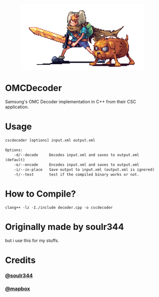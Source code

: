 <p align="center">
  <img src="https://github.com/selimdoyranli/selimdoyranli/blob/master/preview.gif" width="400" />
</p>

# OMCDecoder
Samsung's OMC Decoder implementation in C++ from their CSC application. 

# Usage
```
cscdecoder [options] input.xml output.xml

Options:
    -d/--decode     Decodes input.xml and saves to output.xml (default)
    -e/--encode     Encodes input.xml and saves to output.xml
    -i/--in-place   Save output to input.xml (output.xml is ignored)
    -t/--test       test if the compiled binary works or not.
```

# How to Compile?
```
clang++ -lz -I./include decoder.cpp -o cscdecoder
```

# Originally made by soulr344
but i use this for my stuffs.

# Credits
### [@soulr344](https://github.com/soulr344/OMCDecoder)
### [@mapbox](https://github.com/mapbox/gzip-hpp)
